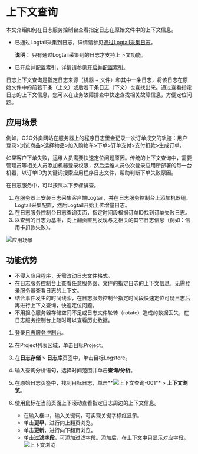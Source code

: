 # 上下文查询

本文介绍如何在日志服务控制台查看指定日志在原始文件中的上下文信息。

-   已通过Logtail采集到日志，详情请参见[通过Logtail采集日志](/intl.zh-CN/数据采集/Logtail采集/简介/Logtail简介.md)。

    **说明：** 只有通过Logtail采集到的日志才支持上下文功能。

-   已开启并配置索引，详情请参见[开启并配置索引](/intl.zh-CN/查询与分析/开启并配置索引.md)。

日志上下文查询是指定日志来源（机器 + 文件）和其中一条日志，将该日志在原始文件中的前若干条（上文）或后若干条日志（下文）也查找出来。通过查看指定日志的上下文信息，您可以在业务故障排查中快速查找相关故障信息，方便定位问题。

## 应用场景

例如，O2O外卖网站在服务器上的程序日志里会记录一次订单成交的轨迹：用户登录\>浏览商品\>选择物品\>加入购物车\>下单\>订单支付\>支付扣款\>生成订单。

如果客户下单失败，运维人员需要快速定位问题原因。传统的上下文查询中，需要管理员等相关人员添加机器登录权限，然后运维人员依次登录应用所部署的每一台机器，以订单ID为关键词搜索应用程序日志文件，帮助判断下单失败原因。

在日志服务中，可以按照以下步骤排查。

1.  在服务器上安装日志采集客户端Logtail，并在日志服务控制台上添加机器组、Logtail采集配置，然后Logtail开始上传增量日志。
2.  在日志服务控制台日志查询页面，指定时间段根据订单ID找到订单失败日志。
3.  以查到的日志为基准，向上翻页直到发现与之相关的其它日志信息（例如：信用卡扣款失败）。

![应用场景](https://static-aliyun-doc.oss-cn-hangzhou.aliyuncs.com/assets/img/zh-CN/0140559951/p5524.png)

## 功能优势

-   不侵入应用程序，无需改动日志文件格式。
-   在日志服务控制台上查看任意服务器、文件的指定日志的上下文信息。无需登录服务器查看日志的上下文。
-   结合事件发生的时间线索，在日志服务控制台指定时间段快速定位可疑日志后再进行上下文查询，快速定位问题。
-   不用担心服务器存储空间不足或日志文件轮转（rotate）造成的数据丢失，在日志服务控制台上随时可以查看历史数据。

1.  登录[日志服务控制台](https://sls.console.aliyun.com)。

2.  在Project列表区域，单击目标Project。

3.  在**日志存储** \> **日志库**页签中，单击目标Logstore。

4.  输入查询分析语句，选择时间范围并单击**查询/分析**。

5.  在原始日志页签中，找到目标日志，单击**![上下文查询-001](https://static-aliyun-doc.oss-cn-hangzhou.aliyuncs.com/assets/img/zh-CN/0140559951/p93657.png)** \> **上下文浏览**。

6.  使用鼠标在当前页面上下滚动查看指定日志周边的上下文信息。

    -   在输入框中，输入关键词，可实现关键字标红显示。
    -   单击**更早**，进行向上翻页浏览。
    -   单击**更新**，进行向下翻页浏览。
    -   单击**过滤字段**，可添加过滤字段。添加后，在上下文中只显示对应字段。
    ![上下文浏览](https://static-aliyun-doc.oss-cn-hangzhou.aliyuncs.com/assets/img/zh-CN/0140559951/p5526.png)


